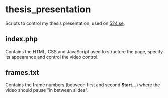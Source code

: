 # thesis_presentation
Scripts to control my thesis presentation, used on [524.se](http://524.se).

## index.php
Contains the HTML, CSS and JavaScript used to structure the page, specify its appearance and control the video control.
## frames.txt
Contains the frame numbers (between first and second **Start...**) where the video should pause "in between slides".
<!--stackedit_data:
eyJoaXN0b3J5IjpbLTc2NDA0MjU4MiwtMTcyMTIwNjc3NSwxMz
AxNzM5OTA1XX0=
-->